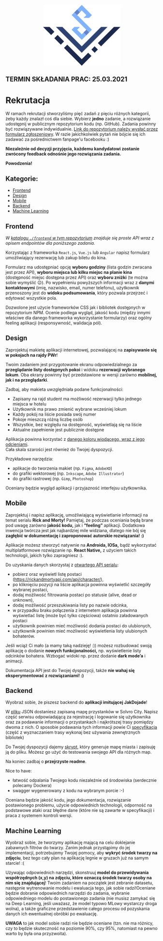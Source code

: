 <div align="center">
<img src="./assets/logo_solvro.png" height="200">
</div>

## TERMIN SKŁADANIA PRAC: 25.03.2021

# Rekrutacja

W ramach rekrutacji stworzyliśmy pięć zadań z pięciu różnych kategorii, żeby każdy znalazł coś dla siebie. Wybierz **jedno** zadanie, a rozwiązanie udostępnij w publicznym repozytorium kodu (np. GitHub). Zadania powinny być rozwiązywane indywidualnie. [Link do repozytorium należy wysłać przez formularz zgłoszeniowy](https://docs.google.com/forms/d/e/1FAIpQLSdCl0sjuxdFbsFIp-jsfvIMJ2HUvD36R-D-jgogOl1ymq8HkQ/viewform). W razie jakichkolwiek pytań nie bójcie się ich zadawać za pośrednictwem fanpage'u facebooku :)  
  
**Niezależnie od decyzji przyjęcia, każdemu kandydatowi zostanie zwrócony feedback odnośnie jego rozwiązania zadania.**  

**Powodzenia!**

## Kategorie:

  - [Frontend](#Frontend)
  - [Design](#Design)
  - [Mobile](#Mobile)
  - [Backend](#Backend)
  - [Machine Learning](#ML)

<a name="Frontend"></a>

## Frontend

_W [katalogu `./frontend` w tym repozytorium](https://github.com/Solvro/rekrutacja/tree/master/frontend) znajduje się proste API wraz z opisem endpointów dla poniższego zadania._

Korzystając z frameworka `React.js`, `Vue.js` lub `Angular` napisz formularz umożliwiający rezerwację lub zakup biletu do kina.

Formularz ma udostępniać opcję **wyboru godziny** (lista godzin zwracana jest przez API), **wyboru miejsca lub kilku miejsc na planie kina** (dostępność miejsc dostępna przez API) oraz **wyboru zniżki** (te można sobie wymyślić :wink:). Po wypełnieniu powyższych informacji wraz z **danymi kontaktowymi** (imię, nazwisko, email, numer telefonu), użytkownik przenoszony jest do **widoku podsumowania**, który pozwala przejrzeć i edytować wszystkie pola.

Dozwolone jest użycie frameworków CSS jak i bibliotek dostępnych w repozytorium NPM. Ocenie podlega wygląd, jakość kodu (między innymi właściwe dla danego frameworka wykorzystanie formularzy) oraz ogólny feeling aplikacji (responsywność, walidacja pól).  

<a name="Design"></a>

## Design

Zaprojektuj makietę aplikacji internetowej, pozwalającej na **zapisywanie się w pokojach na rajdy PWr**!

Twoim zadaniem jest przygotowanie ekranu odpowiedzialnego za **przeglądanie listy dostępnych pokoi** i widoku **rezerwacji wybranego lokum**. Oba ekrany powinny być przedstawione w wersji zarówno **mobilnej, jak i na przeglądarki**.

Zadbaj, aby makieta uwzględniała podane funkcjonalności:
- Zapisany na rajd student ma możliwość rezerwacji tylko jednego miejsca w hotelu
- Użytkownik ma prawo zmienić wybrane wcześniej lokum
- Każdy pokój na liście posiada swój numer
- Pokoje mieszczą różną liczbę osób
- Wszystkie, bez względu na dostępność, wyświetlają się na liście
- Aktualne zapełnienie jest publicznie dostępne

Aplikacja powinna korzystać z [danego koloru wiodącego, wraz z jego odcieniami](./assets/palette.png).  
Cała skala szarości jest również do Twojej dyspozycji.

Przykładowe narzędzia:
- aplikacje do tworzenia makiet (np. `Figma`, `AdobeXD`)
- do grafiki wektorowej (np. `Inkscape`, `Adobe Illustrator`)
- do grafiki rastrowej (np. `Gimp`, `Photoshop`)

Oceniany będzie wygląd aplikacji i przyjazność interfejsu użytkownika.  

<a name="Mobile"></a>

## Mobile

Zaprojektuj i napisz aplikację, umożliwiającą wyświetlanie informacji na temat serialu **Rick and Morty!** Pamiętaj, że podczas oceniania będą brane pod uwagę zarówno **jakość kodu,** jak i **“feeling”** aplikacji. Dodatkowa inwencja twórcza jest jak najbardziej mile widziana, dlatego nie bój się **zagłębić w dokumentację i zaproponować autorskie rozwiązania! :)** 

Aplikacje możesz stworzyć natywnie na **Androida, IOSa,** bądź wykorzystać multiplatformowe rozwiązanie np. **React Native,** z użyciem takich technologii, jakich tylko zapragniesz :).

Do uzyskania danych skorzystaj z [otwartego API serialu](https://rickandmortyapi.com/documentation/):
- pobierz oraz wyświetl listę postaci (https://rickandmortyapi.com/api/character/),
- po kliknięciu pozycji na liście aplikacja powinna wyświetlić szczegóły wybranej postaci,
- dodaj możliwość filtrowania postaci po statusie (alive, dead or unknown),
- dodaj możliwość przeszukiwania listy po nazwie odcinka,
- w przypadku braku połączenia z internetem aplikacja powinna wyświetlać listę (może być tylko częściowa) ostatnio załadowanych postaci
- użytkownik powinien mieć możliwość dodania postaci do ulubionych,
- użytkownik powinien mieć możliwość wyświetlenia listy ulubionych bohaterów.

Jeśli wciąż Ci mało (a mamy taką nadzieję! :)) możesz rozbudować swoją aplikację o dodanie **nowych funkcjonalności,** np. wyświetlenie listy odcinków bohatera. Wzbogać widoki np. przez dodanie **dark mode’a** i animacji.

Dokumentacja API jest do Twojej dyspozycji, także **nie wahaj się eksperymentować z rozwiązaniami! :)**

<a name="Backend"></a>

## Backend

Wyobraź sobie, że piszesz backend do **aplikacji imitującej JakDojade**!

W [pliku](./backend/solvro_city.json) JSON dostaniesz zapisaną mapę przystanków w Solvro City. Napisz część serwisu odpowiadającą za rejestrację i logowanie się użytkownika oraz za podawanie informacji o przystankach i najkrótszej trasy pomiędzy dwoma z nich. O sposobie podawania tych informacji powie Ci [specyfikacja](./backend/stops_api.yaml) (część z wyznaczaniem trasy wykonaj bez używania zewnętrznych bibliotek)

Do Twojej dyspozycji dajemy [skrypt](./backend/city_generator.py), który generuje mapę miasta i zapisuję ją do pliku. Możesz go użyć do testowania swojego API dla różnych map.

Na koniec zadbaj o **przejrzyste readme**.

Nice to have:
 - łatwość odpalania Twojego kodu niezależnie od środowiska (serdecznie polecamy Dockera)
 - swagger wygenerowany z kodu na wybranym porcie :-)

Oceniana będzie jakość kodu, jego dokumentacja, rozwiązanie postawionego problemu, użycie odpowiednich technologii, odporność na podstawowe ataki oraz błędne dane (które nie są zawarte w specyfikacji) i praca z systemem kontroli wersji.  
<a name="ML"></a>

## Machine Learning

Wyobraź sobie, że tworzymy aplikację mającą na celu doklejanie zabawnych filtrów do twarzy. Zanim jednak przystąpimy do jej implementacji, potrzebujemy Twojej pomocy, aby **wykryć środek twarzy na zdjęciu**, bez tego cały plan na aplikację legnie w gruzach już na samym starcie! :(  

Używając odpowiednich narzędzi, skonstruuj **model do przewidywania współrzędnych (x,y) na zdjęciu, które oznaczą środek twarzy osoby na nim się znajdującej**! Twoim zadaniem na początek jest zebranie datasetu, następnie wytrenowanie modelu i ewaluacja tego, jak sobie radzi!Oceniane będzie dobranie odpowiednich narzędzi do zadania, wybranie odpowiedniego modelu do postawionego zadania (nie musisz zamykać się na Deep Learning, jeśli uważasz, że model typowo MLowy wystarczy droga wolna), a także graficzne przedstawienie całego procesu od pozyskania danych ich ewentualnej obróbki po ewaluację.  

**UWAGA** to jak model sobie radzi nie będzie oceniane (tzn. nie ma różnicy, czy to będzie skuteczność na poziomie 90%, czy 95%, natomiast na pewno warto by była ona przyzwoita).  

